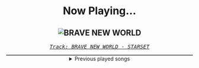 <div align="center"> 
<h1>Now Playing...</h1>

![BRAVE NEW WORLD](https://i.scdn.co/image/ab67616d00001e02f9340302db474b310c9059ec)
--
_<samp><a href="https://open.spotify.com/track/7stpbtJzoBx1D38egFeT29">Track: BRAVE NEW WORLD - STARSET</a></samp>_

<div style="border: 1px #4B5054 solid"></div>
<details>
  <summary>
    Previous played songs
  </summary>
  <table>
    <thead>
      <tr>
        <th>
          Artist
        </th>
        <th>
          Song
        </th>
        <th>
          Link
        </th>
      </tr>
    </thead>
    <tbody>
      <tr><td>STARSET</td><td>BRAVE NEW WORLD</td><td><a href="https://open.spotify.com/track/7stpbtJzoBx1D38egFeT29">https://open.spotify.com/track/7stpbtJzoBx1D38egFeT29</a></td></tr><tr><td>Orbit Culture</td><td>Nerve</td><td><a href="https://open.spotify.com/track/4ndpzMUyFOx3s0ypOzROeB">https://open.spotify.com/track/4ndpzMUyFOx3s0ypOzROeB</a></td></tr><tr><td>Orbit Culture</td><td>Bloodhound</td><td><a href="https://open.spotify.com/track/2dJHeuvnzVTe3w7tS0Uxgm">https://open.spotify.com/track/2dJHeuvnzVTe3w7tS0Uxgm</a></td></tr><tr><td>Alligatoah</td><td>Der gestichelte Kater - Kapitel 1</td><td><a href="https://open.spotify.com/track/5IwTCsIEXVOlqvJd59GM77">https://open.spotify.com/track/5IwTCsIEXVOlqvJd59GM77</a></td></tr><tr><td>Alligatoah</td><td>Der gestichelte Kater - Kapitel 1</td><td><a href="https://open.spotify.com/track/5IwTCsIEXVOlqvJd59GM77">https://open.spotify.com/track/5IwTCsIEXVOlqvJd59GM77</a></td></tr><tr><td>Thousand Foot Krutch</td><td>E For Extinction</td><td><a href="https://open.spotify.com/track/6MEc4axsWAJsOxu7ySKsHT">https://open.spotify.com/track/6MEc4axsWAJsOxu7ySKsHT</a></td></tr><tr><td>Story Of The Year</td><td>Until the Day I Die</td><td><a href="https://open.spotify.com/track/4w6mSxebOG12tvw1bm9oxu">https://open.spotify.com/track/4w6mSxebOG12tvw1bm9oxu</a></td></tr><tr><td>Soil</td><td>Unreal - Album Version & Radio Edit</td><td><a href="https://open.spotify.com/track/0FT4ChwbqIhNtQuzjRNIh9">https://open.spotify.com/track/0FT4ChwbqIhNtQuzjRNIh9</a></td></tr><tr><td>Celldweller</td><td>One Good Reason</td><td><a href="https://open.spotify.com/track/6WoBce395jFYNVq54HkpUC">https://open.spotify.com/track/6WoBce395jFYNVq54HkpUC</a></td></tr><tr><td>Disturbed</td><td>The Game</td><td><a href="https://open.spotify.com/track/4kpywGFDailKERiDjFUw5Y">https://open.spotify.com/track/4kpywGFDailKERiDjFUw5Y</a></td></tr><tr><td>Asking Alexandria</td><td>Not The American Average</td><td><a href="https://open.spotify.com/track/7MoHtlRxZ2cN9gfKg15eBg">https://open.spotify.com/track/7MoHtlRxZ2cN9gfKg15eBg</a></td></tr><tr><td>Five Finger Death Punch</td><td>Hard to See</td><td><a href="https://open.spotify.com/track/4vzPsfKiHxzOrc8HGxKbsr">https://open.spotify.com/track/4vzPsfKiHxzOrc8HGxKbsr</a></td></tr><tr><td>Bullet For My Valentine</td><td>Hit The Floor</td><td><a href="https://open.spotify.com/track/0UYJv76bj5U3QRghS8wL9e">https://open.spotify.com/track/0UYJv76bj5U3QRghS8wL9e</a></td></tr><tr><td>Five Finger Death Punch</td><td>The Bleeding</td><td><a href="https://open.spotify.com/track/6LRmV5GZUjKLgxi7lBWriQ">https://open.spotify.com/track/6LRmV5GZUjKLgxi7lBWriQ</a></td></tr><tr><td>Carl Orff</td><td>Carmina Burana / Fortuna imperatrix mundi: I. "O Fortuna" - Live from the Forbidden City</td><td><a href="https://open.spotify.com/track/0LT1AhcewOnBZZNqReeZTc">https://open.spotify.com/track/0LT1AhcewOnBZZNqReeZTc</a></td></tr><tr><td>Carl Orff</td><td>Fortuna imperatrix mundi: Fortuna (Chorus)</td><td><a href="https://open.spotify.com/track/2eQicp6HN8q0NlnVEkeyL6">https://open.spotify.com/track/2eQicp6HN8q0NlnVEkeyL6</a></td></tr><tr><td>Deamon</td><td>Wut stoppen</td><td><a href="https://open.spotify.com/track/41rB2b3GvfDk1gVBPvkm9b">https://open.spotify.com/track/41rB2b3GvfDk1gVBPvkm9b</a></td></tr><tr><td>Asking Alexandria</td><td>The Violence</td><td><a href="https://open.spotify.com/track/2xLnCpQUbDL1Vsmfaoj089">https://open.spotify.com/track/2xLnCpQUbDL1Vsmfaoj089</a></td></tr><tr><td>Tracy Ate A Bug</td><td>Song Z</td><td><a href="https://open.spotify.com/track/4IkGYCjwsNHJgfsGiE7Yev">https://open.spotify.com/track/4IkGYCjwsNHJgfsGiE7Yev</a></td></tr><tr><td>NF</td><td>Intro</td><td><a href="https://open.spotify.com/track/65kWtHIqg2IACNR9KP4KOS">https://open.spotify.com/track/65kWtHIqg2IACNR9KP4KOS</a></td></tr>
    </tbody>
  </table>
</details>

</div>
